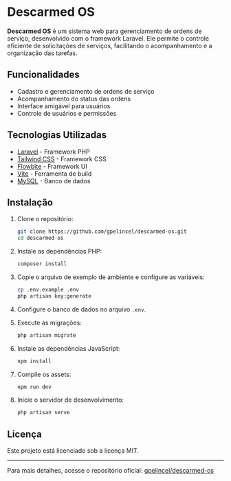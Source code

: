 # Descarmed OS

**Descarmed OS** é um sistema web para gerenciamento de ordens de serviço, desenvolvido com o framework Laravel.
Ele permite o controle eficiente de solicitações de serviços, facilitando o acompanhamento e a organização das tarefas.

## Funcionalidades

- Cadastro e gerenciamento de ordens de serviço
- Acompanhamento do status das ordens
- Interface amigável para usuários
- Controle de usuários e permissões

## Tecnologias Utilizadas

- [Laravel](https://laravel.com/) - Framework PHP
- [Tailwind CSS](https://tailwindcss.com/) - Framework CSS
- [Flowbite](https://flowbite.com) - Framework UI
- [Vite](https://vitejs.dev/) - Ferramenta de build
- [MySQL](https://www.mysql.com/) - Banco de dados

## Instalação

1. Clone o repositório:
   ```bash
   git clone https://github.com/gpelincel/descarmed-os.git
   cd descarmed-os
   ```

2. Instale as dependências PHP:
   ```bash
   composer install
   ```

3. Copie o arquivo de exemplo de ambiente e configure as variáveis:
   ```bash
   cp .env.example .env
   php artisan key:generate
   ```

4. Configure o banco de dados no arquivo `.env`.

5. Execute as migrações:
   ```bash
   php artisan migrate
   ```

6. Instale as dependências JavaScript:
   ```bash
   npm install
   ```

7. Compile os assets:
   ```bash
   npm run dev
   ```

8. Inicie o servidor de desenvolvimento:
   ```bash
   php artisan serve
   ```

## Licença

Este projeto está licenciado sob a licença MIT.

---

Para mais detalhes, acesse o repositório oficial: [gpelincel/descarmed-os](https://github.com/gpelincel/descarmed-os)
